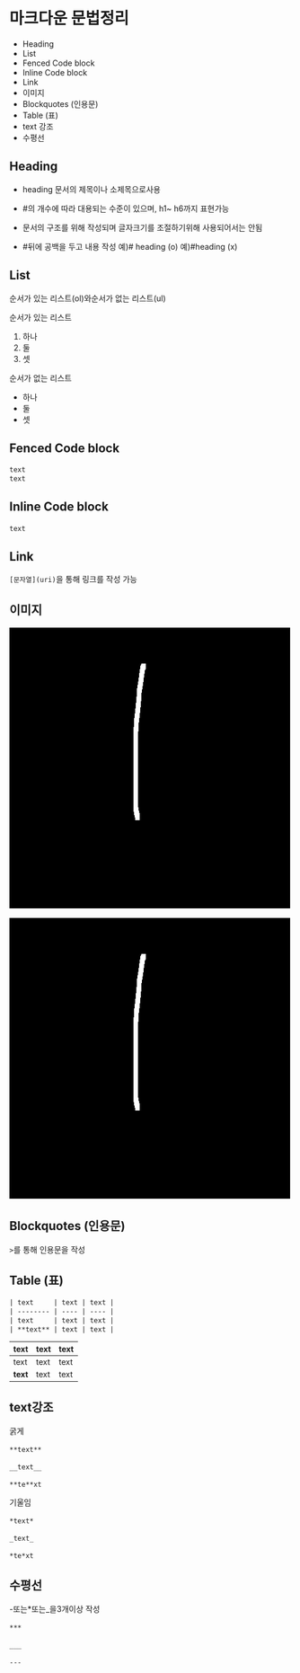 

# 마크다운 문법정리

* Heading
* List
* Fenced Code block
* Inline Code block
* Link
* 이미지
* Blockquotes (인용문)
* Table (표)
*  text 강조
* 수평선

##  Heading

* heading 문서의 제목이나 소제목으로사용

* #의 개수에 따라 대용되는 수준이 있으며, h1~ h6까지 표현가능

* 문서의 구조를 위해 작성되며 글자크기를 조절하기위해 사용되어서는 안됨

* #뒤에 공백을 두고 내용 작성
  예)# heading (o)
  예)#heading (x)

  

## List

순서가 있는 리스트(ol)와순서가 없는 리스트(ul)

순서가 있는 리스트

1. 하나
2. 둘
3. 셋

순서가 없는 리스트

* 하나
* 둘
* 셋

## Fenced Code block

```
text
text
```

## Inline Code block

`text`

## Link

`[문자열](uri)`을 통해 링크를 작성 가능

## 이미지

![하나](README.assets/num1.png)

![num1](README.assets/num1.png)

##   Blockquotes (인용문)

```>```를 통해 인용문을 작성

##  Table (표)
```
| text     | text | text |
| -------- | ---- | ---- |
| text     | text | text |
| **text** | text | text |
```
| text     | text | text |
| -------- | ---- | ---- |
| text     | text | text |
| **text** | text | text |
##   text강조

굵게

```**text**```

```__text__```

```**te**xt```

기울임

```*text*```

```_text_```

```*te*xt```



##  수평선

-또는*또는_을3개이상 작성

```***```

```___```

```---```











